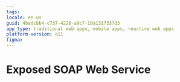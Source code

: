 ```yaml
---
tags: 
locale: en-us
guid: 4badcbb4-c737-4220-a9c7-19a1317337d3
app_type: traditional web apps, mobile apps, reactive web apps
platform-version: o11
figma:
---
```


# Exposed SOAP Web Service
